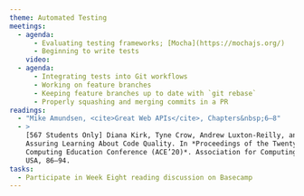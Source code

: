 ```yaml
---
theme: Automated Testing
meetings:
  - agenda:
      - Evaluating testing frameworks; [Mocha](https://mochajs.org/)
      - Beginning to write tests
    video:
  - agenda:
      - Integrating tests into Git workflows
      - Working on feature branches
      - Keeping feature branches up to date with `git rebase`
      - Properly squashing and merging commits in a PR
readings:
  - "Mike Amundsen, <cite>Great Web APIs</cite>, Chapters&nbsp;6–8"
  - >
    [567 Students Only] Diana Kirk, Tyne Crow, Andrew Luxton-Reilly, and Ewan Tempero. 2020. On
    Assuring Learning About Code Quality. In *Proceedings of the Twenty-Second Australasian
    Computing Education Conference (ACE’20)*. Association for Computing Machinery, New York, NY,
    USA, 86–94.
tasks:
  - Participate in Week Eight reading discussion on Basecamp
---
```

